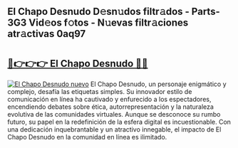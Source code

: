 ## El Chapo Desnudo D𝚎sn𝚞dos filtr𝚊dos - Parts-3G3 Vid𝚎os f𝚘tos - N𝚞evas filtr𝚊ciones atr𝚊ctivas 0aq97

# <h2><a href="http://mb2ho0.tromn.icu/?c=El+Chapo+Desnudo">🔗👉👉👉 El Chapo Desnudo 🔗🔗</a></h2>

[![El Chapo Desnudo nuevo](https://i.imgur.com/pEAQMta.gif)](http://mb2ho0.tromn.icu/?c=El+Chapo+Desnudo)
El Chapo Desnudo, un personaje enigmático y complejo, desafía las etiquetas simples. Su innovador estilo de comunicación en línea ha cautivado y enfurecido a los espectadores, encendiendo debates sobre ética, autorrepresentación y la naturaleza evolutiva de las comunidades virtuales. Aunque se desconoce su rumbo futuro, su papel en la redefinición de la esfera digital es incuestionable. Con una dedicación inquebrantable y un atractivo innegable, el impacto de El Chapo Desnudo en la comunidad en línea es ilimitado.
